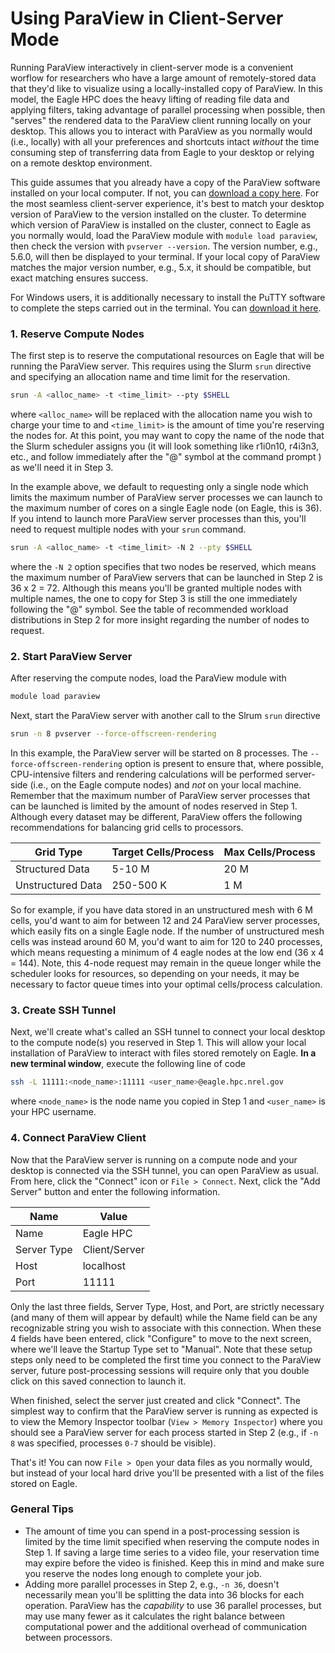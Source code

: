 # Using ParaView in Client-Server Mode

Running ParaView interactively in client-server mode is a convenient worflow for researchers who have a large amount of remotely-stored data that they'd like to visualize using a locally-installed copy of ParaView.  In this model, the Eagle HPC does the heavy lifting of reading file data and applying filters, taking advantage of parallel processing when possible, then "serves" the rendered data to the ParaView client running locally on your desktop.  This allows you to interact with ParaView as you normally would (i.e., locally) with all your preferences and shortcuts intact *without* the time consuming step of transferring data from Eagle to your desktop or relying on a remote desktop environment.

This guide assumes that you already have a copy of the ParaView software installed on your local computer.  If not, you can [download a copy here](https://www.paraview.org/download/).  For the most seamless client-server experience, it's best to match your desktop version of ParaView to the version installed on the cluster.  To determine which version of ParaView is installed on the cluster, connect to Eagle as you normally would, load the ParaView module with `module load paraview`, then check the version with `pvserver --version`.  The version number, e.g., 5.6.0, will then be displayed to your terminal.  If your local copy of ParaView matches the major version number, e.g., 5.x, it should be compatible, but exact matching ensures success.

For Windows users, it is additionally necessary to install the PuTTY software to complete the steps carried out in the terminal.  You can [download it here](https://www.chiark.greenend.org.uk/~sgtatham/putty/latest.html).

### 1. Reserve Compute Nodes
The first step is to reserve the computational resources on Eagle that will be running the ParaView server.  This requires using the Slurm `srun` directive and specifying an allocation name and time limit for the reservation.

```bash
srun -A <alloc_name> -t <time_limit> --pty $SHELL
```

where `<alloc_name>` will be replaced with the allocation name you wish to charge your time to and `<time_limit>` is the amount of time you're reserving the nodes for.  At this point, you may want to copy the name of the node that the Slurm scheduler assigns you (it will look something like r1i0n10, r4i3n3, etc., and follow immediately after the "@" symbol at the command prompt ) as we'll need it in Step 3.

In the example above, we default to requesting only a single node which limits the maximum number of ParaView server processes we can launch to the maximum number of cores on a single Eagle node (on Eagle, this is 36).  If you intend to launch more ParaView server processes than this, you'll need to request multiple nodes with your `srun` command.

```bash
srun -A <alloc_name> -t <time_limit> -N 2 --pty $SHELL
```

where the `-N 2` option specifies that two nodes be reserved, which means the maximum number of ParaView servers that can be launched in Step 2 is 36 x 2 = 72.  Although this means you'll be granted multiple nodes with multiple names, the one to copy for Step 3 is still the one immediately following the "@" symbol.  See the table of recommended workload distributions in Step 2 for more insight regarding the number of nodes to request.

### 2. Start ParaView Server
After reserving the compute nodes, load the ParaView module with

```bash
module load paraview
```

Next, start the ParaView server with another call to the Slrum `srun` directive

```bash
srun -n 8 pvserver --force-offscreen-rendering
```

In this example, the ParaView server will be started on 8 processes.  The `--force-offscreen-rendering` option is present to ensure that, where possible, CPU-intensive filters and rendering calculations will be performed server-side (i.e., on the Eagle compute nodes) and *not* on your local machine.  Remember that the maximum number of ParaView server processes that can be launched is limited by the amount of nodes reserved in Step 1.  Although every dataset may be different, ParaView offers the following recommendations for balancing grid cells to processors.

| Grid Type         | Target Cells/Process | Max Cells/Process |
| ----------------- | -------------------- | ----------------- |
| Structured Data   | 5-10 M               | 20 M              |
| Unstructured Data | 250-500 K            | 1 M               |

So for example, if you have data stored in an unstructured mesh with 6 M cells, you'd want to aim for between 12 and 24 ParaView server processes, which easily fits on a single Eagle node.  If the number of unstructured mesh cells was instead around 60 M, you'd want to aim for 120 to 240 processes, which means requesting a minimum of 4 eagle nodes at the low end (36 x 4 = 144).  Note, this 4-node request may remain in the queue longer while the scheduler looks for resources, so depending on your needs, it may be necessary to factor queue times into your optimal cells/process calculation.

### 3. Create SSH Tunnel
Next, we'll create what's called an SSH tunnel to connect your local desktop to the compute node(s) you reserved in Step 1.  This will allow your local installation of ParaView to interact with files stored remotely on Eagle.  **In a new terminal window**, execute the following line of code

```bash
ssh -L 11111:<node_name>:11111 <user_name>@eagle.hpc.nrel.gov
```

where `<node_name>` is the node name you copied in Step 1 and `<user_name>` is your HPC username.

### 4. Connect ParaView Client
Now that the ParaView server is running on a compute node and your desktop is connected via the SSH tunnel, you can open ParaView as usual.  From here, click the "Connect" icon or `File > Connect`.  Next, click the "Add Server" button and enter the following information.

| Name        | Value         |
|-------------|---------------|
| Name        | Eagle HPC     |
| Server Type | Client/Server |
| Host        | localhost     |
| Port        | 11111         |

Only the last three fields, Server Type, Host, and Port, are strictly necessary (and many of them will appear by default) while the Name field can be any recognizable string you wish to associate with this connection.  When these 4 fields have been entered, click "Configure" to move to the next screen, where we'll leave the Startup Type set to "Manual".  Note that these setup steps only need to be completed the first time you connect to the ParaView server, future post-processing sessions will require only that you double click on this saved connection to launch it.

When finished, select the server just created and click "Connect".  The simplest way to confirm that the ParaView server is running as expected is to view the Memory Inspector toolbar (`View > Memory Inspector`) where you should see a ParaView server for each process started in Step 2 (e.g., if `-n 8` was specified, processes `0-7` should be visible).

That's it!  You can now `File > Open` your data files as you normally would, but instead of your local hard drive you'll be presented with a list of the files stored on Eagle.

### General Tips
* The amount of time you can spend in a post-processing session is limited by the time limit specified when reserving the compute nodes in Step 1.  If saving a large time series to a video file, your reservation time may expire before the video is finished.  Keep this in mind and make sure you reserve the nodes long enough to complete your job.
* Adding more parallel processes in Step 2, e.g., `-n 36`, doesn't necessarily mean you'll be splitting the data into 36 blocks for each operation.  ParaView has the *capability* to use 36 parallel processes, but may use many fewer as it calculates the right balance between computational power and the additional overhead of communication between processors.

